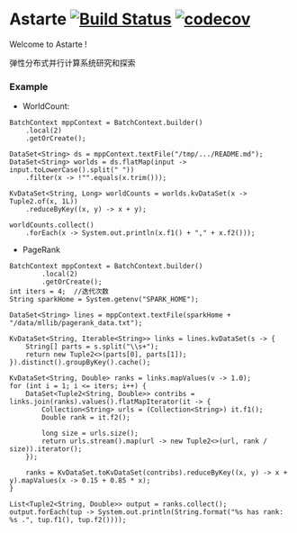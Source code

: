 # Astarte [![Build Status](https://api.travis-ci.com/harbby/ashtarte.svg?branch=master)](https://travis-ci.com/harbby/astarte) [![codecov](https://codecov.io/gh/harbby/astarte/branch/master/graph/badge.svg)](https://codecov.io/gh/harbby/astarte)


Welcome to Astarte !

弹性分布式并行计算系统研究和探索

### Example
* WorldCount:
```
BatchContext mppContext = BatchContext.builder()
    .local(2)
    .getOrCreate();

DataSet<String> ds = mppContext.textFile("/tmp/.../README.md");
DataSet<String> worlds = ds.flatMap(input -> input.toLowerCase().split(" "))
    .filter(x -> !"".equals(x.trim()));

KvDataSet<String, Long> worldCounts = worlds.kvDataSet(x -> Tuple2.of(x, 1L))
    .reduceByKey((x, y) -> x + y);

worldCounts.collect()
    .forEach(x -> System.out.println(x.f1() + "," + x.f2()));
```
* PageRank
```
BatchContext mppContext = BatchContext.builder()
        .local(2)
        .getOrCreate();
int iters = 4;  //迭代次数
String sparkHome = System.getenv("SPARK_HOME");

DataSet<String> lines = mppContext.textFile(sparkHome + "/data/mllib/pagerank_data.txt");

KvDataSet<String, Iterable<String>> links = lines.kvDataSet(s -> {
    String[] parts = s.split("\\s+");
    return new Tuple2<>(parts[0], parts[1]);
}).distinct().groupByKey().cache();

KvDataSet<String, Double> ranks = links.mapValues(v -> 1.0);
for (int i = 1; i <= iters; i++) {
    DataSet<Tuple2<String, Double>> contribs = links.join(ranks).values().flatMapIterator(it -> {
        Collection<String> urls = (Collection<String>) it.f1();
        Double rank = it.f2();

        long size = urls.size();
        return urls.stream().map(url -> new Tuple2<>(url, rank / size)).iterator();
    });

    ranks = KvDataSet.toKvDataSet(contribs).reduceByKey((x, y) -> x + y).mapValues(x -> 0.15 + 0.85 * x);
}

List<Tuple2<String, Double>> output = ranks.collect();
output.forEach(tup -> System.out.println(String.format("%s has rank:  %s .", tup.f1(), tup.f2())));
```

